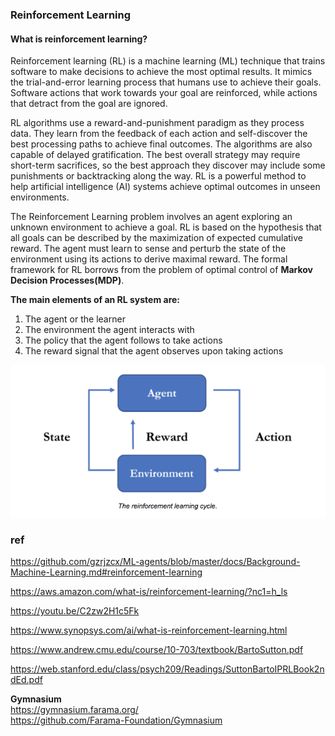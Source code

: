 ### Reinforcement Learning


#### What is reinforcement learning?
Reinforcement learning (RL) is a machine learning (ML) technique that trains software to make decisions to achieve the most optimal results. It mimics the trial-and-error learning process that humans use to achieve their goals. Software actions that work towards your goal are reinforced, while actions that detract from the goal are ignored. 

RL algorithms use a reward-and-punishment paradigm as they process data. They learn from the feedback of each action and self-discover the best processing paths to achieve final outcomes. The algorithms are also capable of delayed gratification. The best overall strategy may require short-term sacrifices, so the best approach they discover may include some punishments or backtracking along the way. RL is a powerful method to help artificial intelligence (AI) systems achieve optimal outcomes in unseen environments.

The Reinforcement Learning problem involves an agent exploring an unknown environment to achieve a goal. RL is based on the hypothesis that all goals can be described by the maximization of expected cumulative reward. The agent must learn to sense and perturb the state of the environment using its actions to derive maximal reward. The formal framework for RL borrows from the problem of optimal control of **Markov Decision Processes(MDP)**.

**The main elements of an RL system are:**

1.  The agent or the learner
2.  The environment the agent interacts with
3.  The policy that the agent follows to take actions
4.  The reward signal that the agent observes upon taking actions

![](./img/rl_cycle.png)
### ref 
https://github.com/gzrjzcx/ML-agents/blob/master/docs/Background-Machine-Learning.md#reinforcement-learning

https://aws.amazon.com/what-is/reinforcement-learning/?nc1=h_ls

https://youtu.be/C2zw2H1c5Fk

https://www.synopsys.com/ai/what-is-reinforcement-learning.html 

https://www.andrew.cmu.edu/course/10-703/textbook/BartoSutton.pdf

https://web.stanford.edu/class/psych209/Readings/SuttonBartoIPRLBook2ndEd.pdf

**Gymnasium** \
https://gymnasium.farama.org/ \
https://github.com/Farama-Foundation/Gymnasium

